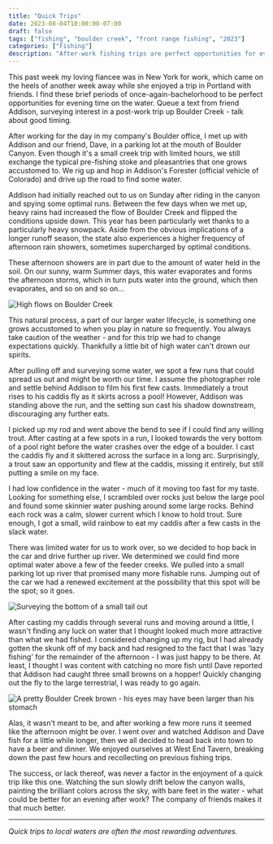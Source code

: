 ```yaml
---
title: "Quick Trips"
date: 2023-08-04T10:00:00-07:00
draft: false
tags: ["fishing", "boulder creek", "front range fishing", "2023"]
categories: ["Fishing"]
description: "After-work fishing trips are perfect opportunities for evening time on the water."
---
```


This past week my loving fiancee was in New York for work, which came on the heels of another week away while she enjoyed a trip in Portland with friends. I find these brief periods of once-again-bachelorhood to be perfect opportunities for evening time on the water. Queue a text from friend Addison, surveying interest in a post-work trip up Boulder Creek - talk about good timing.

After working for the day in my company's Boulder office, I met up with Addison and our friend, Dave, in a parking lot at the mouth of Boulder Canyon. Even though it's a small creek trip with limited hours, we still exchange the typical pre-fishing stoke and pleasantries that one grows accustomed to. We rig up and hop in Addison's Forester (official vehicle of Colorado) and drive up the road to find some water.

Addison had initially reached out to us on Sunday after riding in the canyon and spying some optimal runs. Between the few days when we met up, heavy rains had increased the flow of Boulder Creek and flipped the conditions upside down. This year has been particularly wet thanks to a particularly heavy snowpack. Aside from the obvious implications of a longer runoff season, the state also experiences a higher frequency of afternoon rain showers, sometimes supercharged by optimal conditions.

These afternoon showers are in part due to the amount of water held in the soil. On our sunny, warm Summer days, this water evaporates and forms the afternoon storms, which in turn puts water into the ground, which then evaporates, and so on and so on...

![High flows on Boulder Creek](/images/posts/boulder-creek/high-flows.jpg)

This natural process, a part of our larger water lifecycle, is something one grows accustomed to when you play in nature so frequently. You always take caution of the weather - and for this trip we had to change expectations quickly. Thankfully a little bit of high water can't drown our spirits.

After pulling off and surveying some water, we spot a few runs that could spread us out and might be worth our time. I assume the photographer role and settle behind Addison to film his first few casts. Immediately a trout rises to his caddis fly as it skirts across a pool! However, Addison was standing above the run, and the setting sun cast his shadow downstream, discouraging any further eats.

I picked up my rod and went above the bend to see if I could find any willing trout. After casting at a few spots in a run, I looked towards the very bottom of a pool right before the water crashes over the edge of a boulder. I cast the caddis fly and it skittered across the surface in a long arc. Surprisingly, a trout saw an opportunity and flew at the caddis, missing it entirely, but still putting a smile on my face.

I had low confidence in the water - much of it moving too fast for my taste. Looking for something else, I scrambled over rocks just below the large pool and found some skinnier water pushing around some large rocks. Behind each rock was a calm, slower current which I know to hold trout. Sure enough, I got a small, wild rainbow to eat my caddis after a few casts in the slack water.

There was limited water for us to work over, so we decided to hop back in the car and drive further up river. We determined we could find more optimal water above a few of the feeder creeks. We pulled into a small parking lot up river that promised many more fishable runs. Jumping out of the car we had a renewed excitement at the possibility that this spot will be the spot; so it goes.

![Surveying the bottom of a small tail out](/images/posts/boulder-creek/small-tail-out.jpg)

After casting my caddis through several runs and moving around a little, I wasn't finding any luck on water that I thought looked much more attractive than what we had fished. I considered changing up my rig, but I had already gotten the skunk off of my back and had resigned to the fact that I was 'lazy fishing' for the remainder of the afternoon - I was just happy to be there. At least, I thought I was content with catching no more fish until Dave reported that Addison had caught three small browns on a hopper! Quickly changing out the fly to the large terrestrial, I was ready to go again.

![A pretty Boulder Creek brown - his eyes may have been larger than his stomach](/images/posts/boulder-creek/boulder-creek-brown.jpg)

Alas, it wasn't meant to be, and after working a few more runs it seemed like the afternoon might be over. I went over and watched Addison and Dave fish for a little while longer, then we all decided to head back into town to have a beer and dinner. We enjoyed ourselves at West End Tavern, breaking down the past few hours and recollecting on previous fishing trips.

The success, or lack thereof, was never a factor in the enjoyment of a quick trip like this one. Watching the sun slowly drift below the canyon walls, painting the brilliant colors across the sky, with bare feet in the water - what could be better for an evening after work? The company of friends makes it that much better.

---

*Quick trips to local waters are often the most rewarding adventures.* 